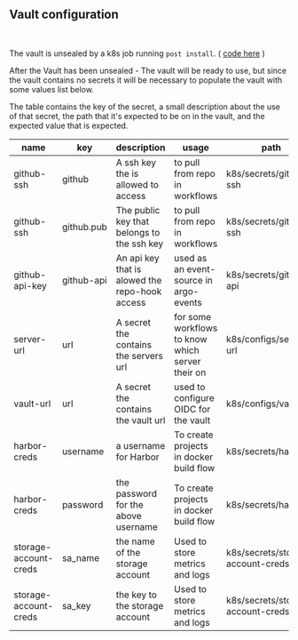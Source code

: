 ## Vault configuration
<br />

The vault is unsealed by a k8s job running `post install`. ( [code here](https://github.com/Open-Olympus-Project/tooling-vault/blob/vault-init-job/vault/files/vault-config.sh) ) 

After the Vault has been unsealed - The vault will be ready to use, but since the vault contains no secrets it will be necessary to populate the vault with some values list below.

The table contains the key of the secret, a small description about the use of that secret, the path that it's expected to be on in the vault, and the expected value that is expected.

| name | key | description | usage | path | expected value |
|------|-----|-------------|-------|------|--------------|
| github-ssh | github | A ssh key the is allowed to access | to pull from repo in workflows | k8s/secrets/github-ssh | an ssh key
| github-ssh | github.pub | The public key that belongs to the ssh key | to pull from repo in workflows | k8s/secrets/github-ssh | the public key
| github-api-key | github-api | An api key that is alowed the repo-hook access | used as an event-source in argo-events | k8s/secrets/github-api | an api key from github
| server-url | url | A secret the contains the servers url | for some workflows to know which server their on | k8s/configs/server-url | service-test.com
| vault-url | url | A secret the contains the vault url | used to configure OIDC for the vault | k8s/configs/vault-url | service-vault-test.com
| harbor-creds | username | a username for Harbor | To create projects in docker build flow | k8s/secrets/harbor | harbor-acc
| harbor-creds | password | the password for the above username | To create projects in docker build flow | k8s/secrets/harbor | password12345
| storage-account-creds | sa_name | the name of the storage account | Used to store metrics and logs | k8s/secrets/storage-account-creds | sa-aks-service-test
| storage-account-creds | sa_key | the key to the storage account | Used to store metrics and logs | k8s/secrets/storage-account-creds | the key that beongs to the sa_name